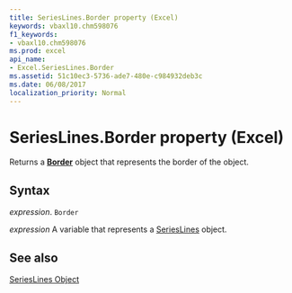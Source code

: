 ```yaml
---
title: SeriesLines.Border property (Excel)
keywords: vbaxl10.chm598076
f1_keywords:
- vbaxl10.chm598076
ms.prod: excel
api_name:
- Excel.SeriesLines.Border
ms.assetid: 51c10ec3-5736-ade7-480e-c984932deb3c
ms.date: 06/08/2017
localization_priority: Normal
---
```



# SeriesLines.Border property (Excel)

Returns a  **[Border](Excel.Border(object).md)** object that represents the border of the object.


## Syntax

_expression_. `Border`

_expression_ A variable that represents a [SeriesLines](./Excel.SeriesLines-graph-property.md) object.


## See also


[SeriesLines Object](Excel.SeriesLines(object).md)

